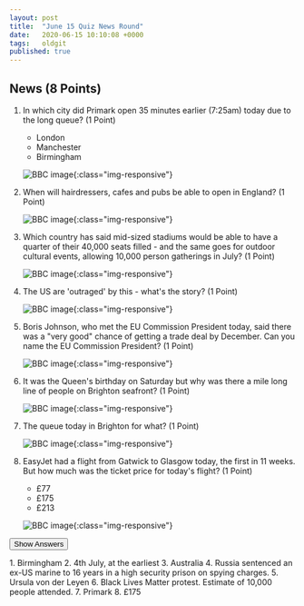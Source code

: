 ```yaml
---
layout: post
title:  "June 15 Quiz News Round"
date:   2020-06-15 10:10:08 +0000
tags:   oldgit
published: true
---
```


## News (8 Points)

1. In which city did Primark open 35 minutes earlier (7:25am) today due to the long queue? (1 Point)
    - London
    - Manchester
    - Birmingham

    ![BBC image](https://ichef.bbci.co.uk/news/624/cpsprodpb/123C1/production/_112898647_2_primark_pa.jpg){:class="img-responsive"}


2. When will hairdressers, cafes and pubs be able to open in England? (1 Point)

    ![BBC image](https://ichef.bbci.co.uk/news/660/cpsprodpb/7094/production/_112902882_gettyimages-1220094229.jpg){:class="img-responsive"}


3. Which country has said mid-sized stadiums would be able to have a quarter of their 40,000 seats
 filled - and the same goes for outdoor cultural events, allowing 10,000 person gatherings in July? (1 Point)

    ![BBC image](https://ichef.bbci.co.uk/live-experience/cps/320/cpsprodpb/vivo/live/images/2020/6/12/02461f47-d986-4ef2-bf71-5eccc7d70424.png){:class="img-responsive"}


4. The US are 'outraged' by this - what's the story? (1 Point)

    ![BBC image](https://ichef.bbci.co.uk/news/624/cpsprodpb/166C0/production/_112904819_blank.gif){:class="img-responsive"}


5. Boris Johnson, who met the EU Commission President today, said there was a "very good" chance of getting a trade
 deal by December. Can you name the EU Commission President? (1 Point)

    ![BBC image](https://ichef.bbci.co.uk/news/624/cpsprodpb/99DD/production/_112898393_2f46c30c-f0f6-4b24-90c4-d4f9bef8cb42.jpg){:class="img-responsive"}


6. It was the Queen's birthday on Saturday but why was there a mile long line of people on Brighton seafront? (1 Point)

    ![BBC image](https://ichef.bbci.co.uk/news/660/cpsprodpb/3DAC/production/_112888751_4blacklivesmatterbrighton13_6_20.jpg){:class="img-responsive"}


7. The queue today in Brighton for what? (1 Point)

    ![BBC image](https://ichef.bbci.co.uk/live-experience/cps/240/cpsprodpb/vivo/live/images/2020/6/15/93764b3c-d578-4fd0-af87-d30a49402ea4.jpg){:class="img-responsive"}


8. EasyJet had a flight from Gatwick to Glasgow today, the first in 11 weeks.
 But how much was the ticket price for today's flight? (1 Point)
     - £77
     - £175
     - £213

    ![BBC image](https://ichef.bbci.co.uk/news/624/cpsprodpb/C54E/production/_112901505_capture.png){:class="img-responsive"}


<button class="answer-button">Show Answers</button>
<div class="hide" markdown="1">
1. Birmingham
2. 4th July, at the earliest
3. Australia
4. Russia sentenced an ex-US marine to 16 years in a high security prison on spying charges.
5. Ursula von der Leyen
6. Black Lives Matter protest. Estimate of 10,000 people attended.
7. Primark
8. £175 
</div>

